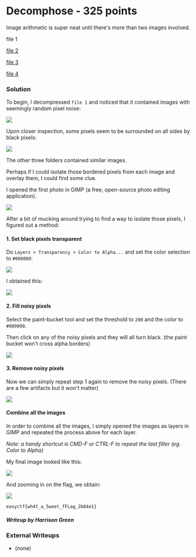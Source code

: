 # Decomphose - 325 points

Image arithmetic is super neat until there's more than two images involved.

file 1

[file 2](https://github.com/EasyCTF/easyctf-2017-problems/blob/master/decomphose/decomp2.7z)

[file 3](https://github.com/EasyCTF/easyctf-2017-problems/blob/master/decomphose/decomp2.7z)

[file 4](https://github.com/EasyCTF/easyctf-2017-problems/blob/master/decomphose/decomp2.7z)

### Solution

To begin, I decompressed `file 1` and noticed that it contained images with seemingly random pixel noise:

![](https://github.com/hgarrereyn/EasyCTF-2017-Write-ups/raw/e3a3bd2cc09d92ad213624e51e4d6e5c85adfa05/decomphose/207188208176.png)

Upon closer inspection, some pixels seem to be surrounded on all sides by black pixels:

![](https://github.com/hgarrereyn/EasyCTF-2017-Write-ups/raw/e3a3bd2cc09d92ad213624e51e4d6e5c85adfa05/decomphose/209123584873_zoom.png)

The other three folders contained similar images.

Perhaps if I could isolate those bordered pixels from each image and overlay them, I could find some clue.

I opened the first photo in GIMP (a free, open-source photo editing application).

![](https://github.com/hgarrereyn/EasyCTF-2017-Write-ups/raw/e3a3bd2cc09d92ad213624e51e4d6e5c85adfa05/decomphose/0_gimp.png)

After a bit of mucking around trying to find a way to isolate those pixels, I figured out a method:

#### 1. Set black pixels transparent

Do `Layers > Transparency > Color to Alpha...` and set the color selection to `#000000`:

![](https://github.com/hgarrereyn/EasyCTF-2017-Write-ups/raw/e3a3bd2cc09d92ad213624e51e4d6e5c85adfa05/decomphose/1_gimp.png)

I obtained this:

![](https://github.com/hgarrereyn/EasyCTF-2017-Write-ups/raw/e3a3bd2cc09d92ad213624e51e4d6e5c85adfa05/decomphose/2_gimp.png)

#### 2. Fill noisy pixels

Select the paint-bucket tool and set the threshold to `200` and the color to `#000000`.

Then click on any of the noisy pixels and they will all turn black. (the paint bucket won't cross alpha borders)

![](https://github.com/hgarrereyn/EasyCTF-2017-Write-ups/raw/e3a3bd2cc09d92ad213624e51e4d6e5c85adfa05/decomphose/3_gimp.png)

#### 3. Remove noisy pixels

Now we can simply repeat step 1 again to remove the noisy pixels. (There are a few artifacts but it won't matter)

![](https://github.com/hgarrereyn/EasyCTF-2017-Write-ups/raw/e3a3bd2cc09d92ad213624e51e4d6e5c85adfa05/decomphose/4_gimp.png)

#### Combine all the images

In order to combine all the images, I simply opened the images as layers in GIMP and repeated the process above for each layer.

*Note: a handy shortcut is CMD-F or CTRL-F to repeat the last filter (eg. Color to Alpha)*

My final image looked like this:

![](https://github.com/hgarrereyn/EasyCTF-2017-Write-ups/raw/e3a3bd2cc09d92ad213624e51e4d6e5c85adfa05/decomphose/decomphose.png)

And zooming in on the flag, we obtain:

![](https://github.com/hgarrereyn/EasyCTF-2017-Write-ups/raw/e3a3bd2cc09d92ad213624e51e4d6e5c85adfa05/decomphose/decomphose_flag.png)

`easyctf{wh4t_a_5weet_fFLag_2b04e1}`

##### Writeup by Harrison Green

### External Writeups

* \(none\)
